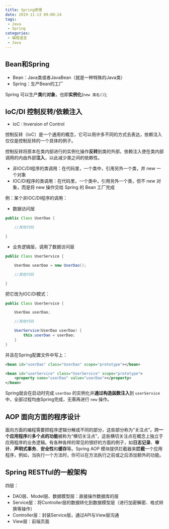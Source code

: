 ```yaml
---
title: Spring原理
date: 2019-11-13 09:00:24
tags: 
 - Java
 - Spring
categories: 
 - 编程语言
 - Java
---
```


## Bean和Spring

* Bean：Java类或者JavaBean（就是一种特殊的Java类）
* Spring：生产Bean的工厂

Spring 可以生产**类**的**对象**，也即**实例化**(`new 类名()`);

## IoC/DI 控制反转/依赖注入

* IoC : Inversion of Control

控制反转（IoC）是一个通用的概念，它可以用许多不同的方式去表达，依赖注入仅仅是控制反转的一个具体的例子。

控制反转将原本在类内部进行的实例化操作**反转**到类的外部，依赖注入使在类内部调用的内由外部**注入**，以此减少类之间的依赖性。

* 非IOC/DI程序的类调用：在代码里，一个类中，引用另外一个类，并 new 一个对象
* IOC/DI程序的类调用：在代码里，一个类中，引用另外一个类，但不 new 对象，而是将 new 操作交给 Spring 的 Bean 工厂完成

例：某个非IOC/DI程序的调用：

* 数据访问层

```java
public Class UserDao {

    //其他代码

}
```

* 业务逻辑层，调用了数据访问层

```java
public Class UserService {

    UserDao userDao = new UserDao();

    //其他代码

}
```

把它改为IOC/DI模式：

```java
public Class UserService {

    UserDao userDao;

    //其他代码

    UserService(UserDao userDao) {
        this.userDao = userDao;
    }
}
```

并且在Spring配置文件中写上：

```xml
<bean id="userDao" class="UserDao" scope="prototype"></bean>

<bean id="userService" class="UserService" scope="prototype">
    <property name="userDao" value="userDao"></property>
</bean>
```

Spring就会在启动时完成 `userDao` 的实例化并**通过构造函数注入**到 `userService` 中，全部过程均由Spring完成，无需再进行 `new` 操作。

## AOP 面向方面的程序设计

面向方面的编程需要把程序逻辑分解成不同的部分，这些部分称为“关注点”。跨**一个应用程序**的**多个点的功能**被称为“横切关注点”，这些横切关注点在概念上独立于应用程序的业务逻辑。有各种各样的常见的很好的方面的例子，如**日志记录**、**审计**、**声明式事务**、**安全性**和**缓存**等。Spring AOP 模块提供拦截器来**拦截**一个应用程序，例如，当执行一个方法时，你可以在方法执行之前或之后添加额外的功能。

## Spring RESTful的一般架构

四层：

* DAO层、Model层、数据模型层：直接操作数据库的层
* Service层：将Controller层的数据转化到数据模型层（进行加密解密、格式转换等操作）
* Controller层：封装Service层，通过API与View层沟通
* View层：前端页面
